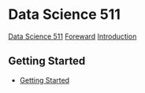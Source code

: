 # Data Science 511

[Data Science 511](title-page.md)
[Foreward](foreward.md)
[Introduction](ch00-00-introduction.md)

## Getting Started

- [Getting Started](ch01-00-getting-started.md)
